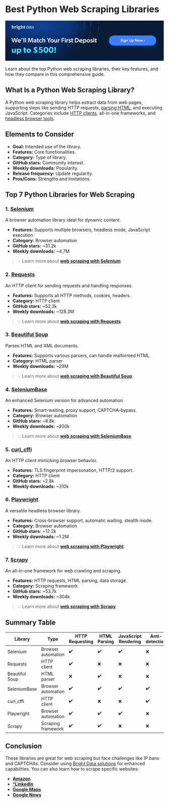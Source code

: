 # Best Python Web Scraping Libraries

[![Promo](https://github.com/luminati-io/LinkedIn-Scraper/raw/main/Proxies%20and%20scrapers%20GitHub%20bonus%20banner.png)](https://brightdata.com/) 

Learn about the top Python web scraping libraries, their key features, and how they compare in this comprehensive guide.

## What Is a Python Web Scraping Library?

A Python web scraping library helps extract data from web pages, supporting steps like sending HTTP requests, [parsing HTML](https://brightdata.com/blog/web-data/best-python-html-parsers), and executing JavaScript. Categories include [HTTP clients](https://brightdata.com/blog/web-data/best-python-http-clients), all-in-one frameworks, and [headless browser tools](https://brightdata.com/blog/web-data/best-headless-browsers).

## Elements to Consider

- **Goal:** Intended use of the library.
- **Features:** Core functionalities.
- **Category:** Type of library.
- **GitHub stars:** Community interest.
- **Weekly downloads:** Popularity.
- **Release frequency:** Update regularity.
- **Pros/Cons:** Strengths and limitations.

## Top 7 Python Libraries for Web Scraping

### 1. [Selenium](https://www.selenium.dev/)

A browser automation library ideal for dynamic content.

- **Features:** Supports multiple browsers, headless mode, JavaScript execution.
- **Category:** Browser automation
- **GitHub stars:** ~31.2k
- **Weekly downloads:** ~4.7M

> 💡 Learn more about [**web scraping with Selenium**](https://brightdata.com/blog/how-tos/using-selenium-for-web-scraping).

### 2. [Requests](https://pypi.org/project/requests/)

An HTTP client for sending requests and handling responses.

- **Features:** Supports all HTTP methods, cookies, headers.
- **Category:** HTTP client
- **GitHub stars:** ~52.3k
- **Weekly downloads:** ~128.3M

> 💡 Learn more about [**web scraping with Requests**](https://brightdata.com/blog/web-data/python-requests-guide).

### 3. [Beautiful Soup](https://pypi.org/project/beautifulsoup4/)

Parses HTML and XML documents.

- **Features:** Supports various parsers, can handle malformed HTML.
- **Category:** HTML parser
- **Weekly downloads:** ~29M

> 💡 Learn more about [**web scraping with Beautiful Soup**](https://brightdata.com/blog/how-tos/beautiful-soup-web-scraping).

### 4. [SeleniumBase](https://seleniumbase.com/)

An enhanced Selenium version for advanced automation.

- **Features:** Smart-waiting, proxy support, CAPTCHA-bypass.
- **Category:** Browser automation
- **GitHub stars:** ~8.8k
- **Weekly downloads:** ~200k

> 💡 Learn more about [**web scraping with SeleniumBase**](https://brightdata.com/blog/web-data/web-scraping-with-seleniumbase).

### 5. [curl_cffi](https://github.com/lexiforest/curl_cffi)

An HTTP client mimicking browser behavior.

- **Features:** TLS fingerprint impersonation, HTTP/2 support.
- **Category:** HTTP client
- **GitHub stars:** ~2.8k
- **Weekly downloads:** ~310k

### 6. [Playwright](https://playwright.dev/)

A versatile headless browser library.

- **Features:** Cross-browser support, automatic waiting, stealth mode.
- **Category:** Browser automation
- **GitHub stars:** ~12.2k
- **Weekly downloads:** ~1.2M

> 💡 Learn more about [**web scraping with Playwright**](https://brightdata.com/blog/how-tos/playwright-web-scraping).

### 7. [Scrapy](https://scrapy.org/)

An all-in-one framework for web crawling and scraping.

- **Features:** HTTP requests, HTML parsing, data storage.
- **Category:** Scraping framework
- **GitHub stars:** ~53.7k
- **Weekly downloads:** ~304k

> 💡 Learn more about [**web scraping with Scrapy**](https://brightdata.com/blog/how-tos/web-scraping-with-scrapy).

## Summary Table

| Library       | Type                | HTTP Requesting | HTML Parsing | JavaScript Rendering | Anti-detection | Learning Curve | GitHub Stars | Downloads  |
|---------------|---------------------|-----------------|--------------|----------------------|----------------|----------------|--------------|------------|
| Selenium      | Browser automation  | ✔️              | ✔️           | ✔️                   | ❌             | Medium         | ~31.2k       | ~4.7M      |
| Requests      | HTTP client         | ✔️              | ❌           | ❌                   | ❌             | Low            | ~52.3k       | ~128.3M    |
| Beautiful Soup| HTML parser         | ❌              | ✔️           | ❌                   | ❌             | Low            | —            | ~29M       |
| SeleniumBase  | Browser automation  | ✔️              | ✔️           | ✔️                   | ✔️             | High           | ~8.8k        | ~200k      |
| curl_cffi     | HTTP client         | ✔️              | ❌           | ❌                   | ✔️             | Medium         | ~2.8k        | ~310k      |
| Playwright    | Browser automation  | ✔️              | ✔️           | ✔️                   | ❌             | High           | ~12.2k       | ~1.2M      |
| Scrapy        | Scraping framework  | ✔️              | ✔️           | ❌                   | ❌             | High           | ~53.7k       | ~304k      |

## Conclusion

These libraries are great for web scraping but face challenges like IP bans and CAPTCHAs. Consider using [Bright Data solutions](https://brightdata.com/) for enhanced capabilities. You can also learn how to scrape specific websites:

- [**Amazon**](https://github.com/luminati-io/LinkedIn-Scraper)
- [***LinkedIn**](https://github.com/luminati-io/LinkedIn-Scraper)
- [**Google Maps**](https://github.com/luminati-io/Google-Maps-Scraper)
- [**Google News**](https://github.com/luminati-io/Google-News-Scraper)
